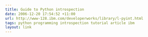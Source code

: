 ```yaml
---
title: Guide to Python introspection
date: 2006-12-20 17:54:52 +11:00
url: http://www-128.ibm.com/developerworks/library/l-pyint.html
tags: python programming introspection tutorial article ibm
layout: link
---
```

